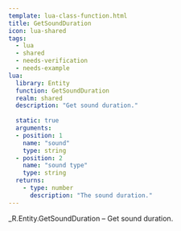 ```yaml
---
template: lua-class-function.html
title: GetSoundDuration
icon: lua-shared
tags:
  - lua
  - shared
  - needs-verification
  - needs-example
lua:
  library: Entity
  function: GetSoundDuration
  realm: shared
  description: "Get sound duration."
  
  static: true
  arguments:
  - position: 1
    name: "sound"
    type: string
  - position: 2
    name: "sound type"
    type: string
  returns:
    - type: number
      description: "The sound duration."
---
```


<div class="lua__search__keywords">
_R.Entity.GetSoundDuration &#x2013; Get sound duration.
</div>
